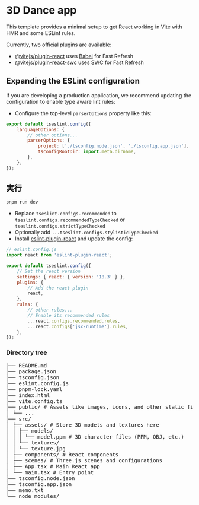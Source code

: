 # 3D Dance app

This template provides a minimal setup to get React working in Vite with HMR and some ESLint rules.

Currently, two official plugins are available:

-   [@vitejs/plugin-react](https://github.com/vitejs/vite-plugin-react/blob/main/packages/plugin-react/README.md) uses [Babel](https://babeljs.io/) for Fast Refresh
-   [@vitejs/plugin-react-swc](https://github.com/vitejs/vite-plugin-react-swc) uses [SWC](https://swc.rs/) for Fast Refresh

## Expanding the ESLint configuration

If you are developing a production application, we recommend updating the configuration to enable type aware lint rules:

-   Configure the top-level `parserOptions` property like this:

```js
export default tseslint.config({
    languageOptions: {
        // other options...
        parserOptions: {
            project: ['./tsconfig.node.json', './tsconfig.app.json'],
            tsconfigRootDir: import.meta.dirname,
        },
    },
});
```

## 実行

```bash
pnpm run dev
```

-   Replace `tseslint.configs.recommended` to `tseslint.configs.recommendedTypeChecked` or `tseslint.configs.strictTypeChecked`
-   Optionally add `...tseslint.configs.stylisticTypeChecked`
-   Install [eslint-plugin-react](https://github.com/jsx-eslint/eslint-plugin-react) and update the config:

```js
// eslint.config.js
import react from 'eslint-plugin-react';

export default tseslint.config({
    // Set the react version
    settings: { react: { version: '18.3' } },
    plugins: {
        // Add the react plugin
        react,
    },
    rules: {
        // other rules...
        // Enable its recommended rules
        ...react.configs.recommended.rules,
        ...react.configs['jsx-runtime'].rules,
    },
});
```

### Directory tree

<pre>
├── README.md
├── package.json
├── tsconfig.json
├── eslint.config.js
├── pnpm-lock.yaml
├── index.html
├── vite.config.ts
├── public/ # Assets like images, icons, and other static files
│ └── ...
├── src/
│ ├── assets/ # Store 3D models and textures here
│ │ ├── models/
│ │ │ └── model.ppm # 3D character files (PPM, OBJ, etc.)
│ │ └── textures/
│ │ └── texture.jpg
│ ├── components/ # React components
│ ├── scenes/ # Three.js scenes and configurations
│ ├── App.tsx # Main React app
│ └── main.tsx # Entry point
├── tsconfig.node.json
├── tsconfig.app.json
├── memo.txt
└── node_modules/
</pre>
